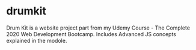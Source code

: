 # drumkit
Drum Kit is a website project part from my Udemy Course - The Complete 2020 Web Development Bootcamp. Includes Advanced JS concepts explained in the modole. 
